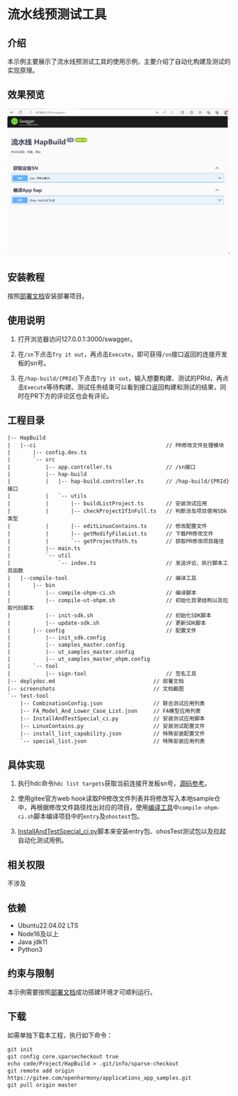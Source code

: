 # 流水线预测试工具

## 介绍

本示例主要展示了流水线预测试工具的使用示例，主要介绍了自动化构建及测试的实现原理。

## 效果预览

![image](./screenshots/ciweb.png)

## 安装教程

按照[部署文档](./deplydoc.md)安装部署项目。

## 使用说明

1. 打开浏览器访问127.0.0.1:3000/swagger。

2. 在`/sn`下点击`Try it out`，再点击`Execute`，即可获得`/sn`接口返回的连接开发板的sn号。

3. 在`/hap-build/{PRId}`下点击`Try it out`，输入想要构建、测试的PRId，再点击`Execute`等待构建、测试任务结束可以看到接口返回构建和测试的结果，同时在PR下方的评论区也会有评论。

## 工程目录

```
|-- HapBuild
|   |--ci                                         // PR修改文件处理模块
|       |-- config.dev.ts
|       `-- src
|           |-- app.controller.ts                 // /sn接口
|           |-- hap-build
|           |   |-- hap-build.controller.ts       // /hap-build/{PRId}接口
|           |   `-- utils
|           |       |-- buildListProject.ts       // 安装测试应用
|           |       |-- checkProjectIfInFull.ts   // 判断涉及项目使用SDk类型
|           |       |-- editLinuxContains.ts      // 修改配置文件
|           |       |-- getModifyFileList.ts      // 下载PR修改文件
|           |       `-- getProjectPath.ts         // 获取PR修改项目路径
|           |-- main.ts
|           `-- util
|               `-- index.ts                      // 发送评论、执行脚本工具函数
|   |--compile-tool                               // 编译工具
|       |-- bin   
|           |-- compile-ohpm-ci.sh                // 编译脚本        
|           |-- compile-ut-ohpm.sh                // 初始化目录结构以及拉取代码脚本  
|           |-- init-sdk.sh                       // 初始化SDK脚本
|           |-- update-sdk.sh                     // 更新SDK脚本
|       |-- config                                // 配置文件
|           |-- init_sdk.config                     
|           |-- samples_master.config            
|           |-- ut_samples_master.config               
|           |-- ut_samples_master_ohpm.config    
|       `-- tool   
|           |-- sign-tool                         // 签名工具                        
|-- deplydoc.md                               // 部署文档
|-- screenshots                               // 文档截图
`-- test-tool
    |-- CombinationConfig.json                // 联合测试应用列表
    |-- FA_Model_And_Lower_Case_List.json     // FA模型应用列表
    |-- InstallAndTestSpecial_ci.py           // 安装测试应用脚本
    |-- LinuxContains.py                      // 安装测试配置文件
    |-- install_list_capability.json          // 特殊安装配置文件
    `-- special_list.json                     // 特殊安装应用列表
```

## 具体实现

1. 执行hdc命令`hdc list targets`获取当前连接开发板sn号，[源码参考](./ci/src/app.controller.ts)。

2. 使用gitee官方web hook读取PR修改文件列表并将修改写入本地sample仓中，再根据修改文件路径找出对应的项目，使用[编译工具](./compile-tool)中`compile-ohpm-ci.sh`脚本编译项目中的`entry`及`ohostest`包。

3. [InstallAndTestSpecial_ci.py](./test-tool//InstallAndTestSpecial_ci.py)脚本来安装entry包、ohosTest测试包以及拉起自动化测试用例。

## 相关权限

不涉及

## 依赖

- Ubuntu22.04.02 LTS
- Node16及以上
- Java jdk11
- Python3

## 约束与限制

本示例需要按照[部署文档](./deplydoc.md)成功搭建环境才可顺利运行。

## 下载

如需单独下载本工程，执行如下命令：

```
git init
git config core.sparsecheckout true
echo code/Project/HapBuild > .git/info/sparse-checkout
git remote add origin https://gitee.com/openharmony/applications_app_samples.git
git pull origin master
```
